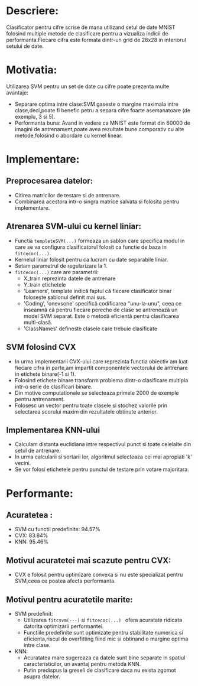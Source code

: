 # Descriere:
  Clasificator pentru cifre scrise de mana utilizand setul de date MNIST folosind multiple metode de clasificare pentru a vizualiza indicii de performanta.Fiecare cifra este formata dintr-un grid de 28x28 in interiorul setului de date.

# Motivatia:
  Utilizarea SVM pentru un set de date cu cifre poate prezenta multe avantaje:
  - Separare optima intre clase:SVM gaseste o margine maximala intre clase,deci,poate fi benefic petru a separa cifre foarte asemanatoare (de exemplu, 3 si 5).
  - Performanta buna: Avand in vedere ca MNIST este format din 60000 de imagini de antrenament,poate avea rezultate bune comporativ cu alte metode,folosind o abordare cu kernel linear.
# Implementare:
  ## Preprocesarea datelor:
  - Citirea matricilor de testare si de antrenare.
  - Combinarea acestora intr-o singra matrice salvata si folosita pentru implementare.
  ## Atrenarea SVM-ului cu kernel liniar:
  - Functia `templeteSVM(...)` formeaza un sablon care specifica modul in care se va configura clasificatorul folosit ca functie de baza in `fitcecoc(...)`.
  - Kernelul liniar folosit pentru ca lucram cu date separabile liniar.
  - Setam parametrul de regularizare la 1.
  - `fitcecoc(...)` care are parametrii:
    - X_train reprezinta datele de antrenare  
    - Y_train etichetele
    - 'Learners', template indică faptul că fiecare clasificator binar folosește șablonul definit mai sus.
    - 'Coding', 'onevsone' specifică codificarea "unu-la-unu", ceea ce înseamnă că pentru fiecare pereche de clase se antrenează un model SVM separat. Este o metodă eficientă pentru clasificarea multi-clasă.
    - 'ClassNames' defineste clasele care trebuie clasificate
  ## SVM folosind CVX
  - In urma implementarii CVX-ului care reprezinta functia obiectiv am luat fiecare cifra in parte,am impartit componentele vectorului de antrenare in etichete binare(-1 si 1).
  - Folosind etichete binare transform problema dintr-o clasificare multipla intr-o serie de clasificari binare.
  - Din motive computationale se selecteaza primele 2000 de exemple pentru antrenament.
  - Folosesc un vector pentru toate clasele si stochez valorile prin selectarea scorului maxim din rezultatele obtinute anterior.
  ## Implementarea KNN-ului
  - Calculam distanta euclidiana intre respectivul punct si toate celelalte din setul de antrenare.
  - In urma calcularii si sortarii lor, algoritmul selecteaza cei mai apropiati 'k' vecini.
  - Se vor folosi etichetele pentru punctul de testare prin votare majoritara.
# Performante:
  ## Acuratetea :
  - SVM cu functii predefinite: 94.57%
  - CVX: 83.84%
  - KNN: 95.46%
    
  ## Motivul acuratetei mai scazute pentru CVX: 
  - CVX e folosit pentru optimizare convexa si nu este specializat pentru SVM,ceea ce poatea afecta performanta.

  ## Motivul pentru acuratetile marite:
  - SVM predefinit:
      - Utilizarea `fitcsvm(---)` si `fitcecoc(...) ` ofera acuratate ridicata datorita optimizarii performantei.
      - Functiile predefinite sunt optimizate pentru stabilitate numerica si eficienta,riscul de overfitting fiind mic si obtinand o margine optima intre clase.
  - KNN:
      - Acuratatea mare sugereaza ca datele sunt bine separate in spatiul caracteristicilor, un avantaj pentru metoda KNN.
      - Putin predispus la greseli de clasificare daca nu exista zgomot asupra datelor.
